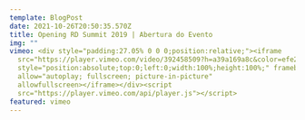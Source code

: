 ```yaml
---
template: BlogPost
date: 2021-10-26T20:50:35.570Z
title: Opening RD Summit 2019 | Abertura do Evento
img: ""
vimeo: <div style="padding:27.05% 0 0 0;position:relative;"><iframe
  src="https://player.vimeo.com/video/392458509?h=a39a169a8c&color=efe200&title=0&byline=0&portrait=0"
  style="position:absolute;top:0;left:0;width:100%;height:100%;" frameborder="0"
  allow="autoplay; fullscreen; picture-in-picture"
  allowfullscreen></iframe></div><script
  src="https://player.vimeo.com/api/player.js"></script>
featured: vimeo
---
```

